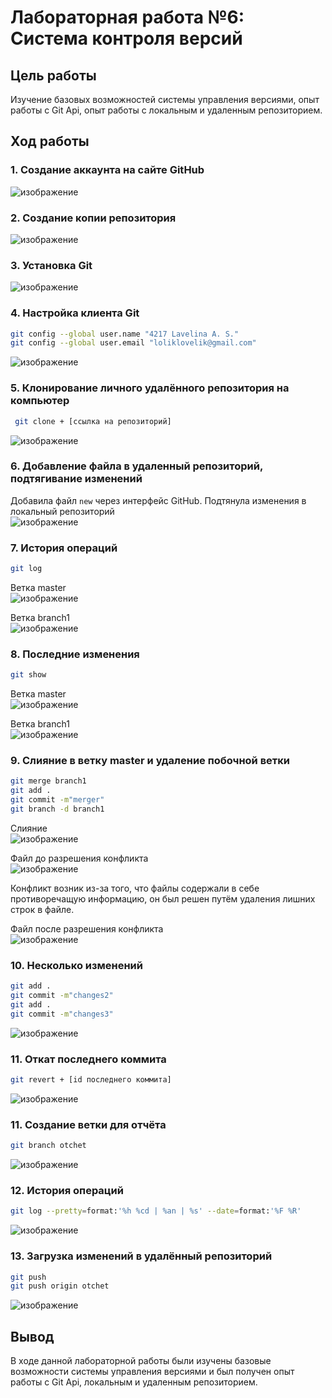 # Лабораторная работа №6: Система контроля версий
## Цель работы
Изучение базовых возможностей системы управления версиями, опыт работы с Git Api, опыт работы с локальным и удаленным репозиторием. 
## Ход работы
### 1. Создание аккаунта на сайте GitHub
![изображение](https://github.com/loliklovelik/LR6/blob/otchet/photos/1.png)
### 2. Создание копии репозитория
![изображение](https://github.com/loliklovelik/LR6/blob/otchet/photos/2.png)

### 3. Установка Git
![изображение](https://github.com/loliklovelik/LR6/blob/otchet/photos/3.jpg)

### 4. Настройка клиента Git
```sh
git config --global user.name "4217 Lavelina A. S."
git config --global user.email "loliklovelik@gmail.com"

```
![изображение](https://github.com/loliklovelik/LR6/blob/otchet/photos/4.png)

### 5. Клонирование личного удалённого репозитория на компьютер
```sh
 git clone + [ссылка на репозиторий]

```
![изображение](https://github.com/loliklovelik/LR6/blob/otchet/photos/5.png)

### 6. Добавление файла в удаленный репозиторий, подтягивание изменений
Добавила файл `new` через интерфейс GitHub. Подтянула изменения в локальный репозиторий \
![изображение](https://github.com/loliklovelik/LR6/blob/otchet/photos/6.png)
### 7. История операций 

```sh
git log
```
Ветка master \
![изображение](https://github.com/loliklovelik/LR6/blob/otchet/photos/7.png)

Ветка branch1 \
![изображение](https://github.com/loliklovelik/LR6/blob/otchet/photos/8.png)
### 8. Последние изменения

```sh
git show

```
Ветка master \
![изображение](https://github.com/loliklovelik/LR6/blob/otchet/photos/9.png)

Ветка branch1 \
![изображение](https://github.com/loliklovelik/LR6/blob/otchet/photos/10.png)


### 9. Слияние в ветку master и удаление побочной ветки
```sh
git merge branch1
git add .
git commit -m"merger"
git branch -d branch1

```
Слияние \
![изображение](https://github.com/loliklovelik/LR6/blob/otchet/photos/11.png)

Файл до разрешения конфликта \
![изображение](https://github.com/loliklovelik/LR6/blob/otchet/photos/18.png)

Конфликт возник из-за того, что файлы содержали в себе противоречащую информацию, он был решен путём удаления лишних строк в файле.

Файл после разрешения конфликта \
![изображение](https://github.com/loliklovelik/LR6/blob/otchet/photos/17.png)

### 10. Несколько изменений
```sh
git add .
git commit -m"changes2"
git add .
git commit -m"changes3"
```
![изображение](https://github.com/loliklovelik/LR6/blob/otchet/photos/12.png)

### 11. Откат последнего коммита
```sh
git revert + [id последнего коммита]
```
![изображение](https://github.com/loliklovelik/LR6/blob/otchet/photos/13.png)
### 11. Создание ветки для отчёта
```sh
git branch otchet
```
![изображение](https://github.com/loliklovelik/LR6/blob/otchet/photos/14.png)
### 12. История операций
```sh
git log --pretty=format:'%h %cd | %an | %s' --date=format:'%F %R'

```
![изображение](https://github.com/loliklovelik/LR6/blob/otchet/photos/15.png)
### 13. Загрузка изменений в удалённый репозиторий
```sh
git push
git push origin otchet
```
![изображение](https://github.com/loliklovelik/LR6/blob/otchet/photos/16.png)
## Вывод
В ходе данной лабораторной работы были изучены базовые возможности системы управления версиями и был получен опыт работы с Git Api, локальным и удаленным репозиторием.
